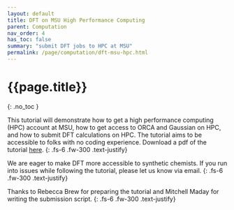 ```yaml
---
layout: default
title: DFT on MSU High Performance Computing
parent: Computation
nav_order: 4
has_toc: false
summary: "submit DFT jobs to HPC at MSU"
permalink: /page/computation/dft-msu-hpc.html
---
```



# {{page.title}}
{: .no_toc }


This tutorial will demonstrate how to get a high performance computing (HPC) account at MSU, how to get access to ORCA and Gaussian on HPC, and how to submit DFT calculations on HPC. The tutorial aims to be accessible to folks with no coding experience. Download a pdf of the tutorial [here](https://github.com/joegair/gair-group-docs/tree/main/assets/data/20240410_first_hpc_job/download). 
{: .fs-6 .fw-300 .text-justify}

We are eager to make DFT more accessible to synthetic chemists. If you run into issues while following the tutorial, please let us know via email.
{: .fs-6 .fw-300 .text-justify}

Thanks to Rebecca Brew for preparing the tutorial and Mitchell Maday for writing the submission script.
{: .fs-6 .fw-300 .text-justify}




